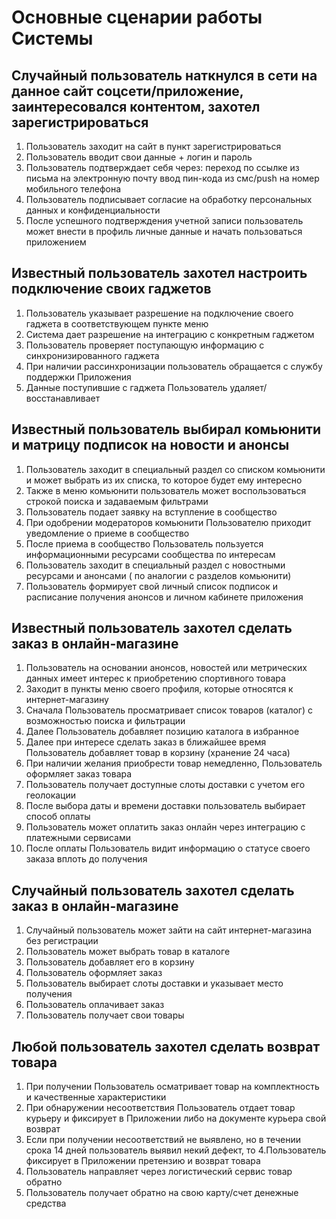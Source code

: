 # Основные сценарии работы Системы

## Случайный пользователь наткнулся в сети на данное сайт соцсети/приложение, заинтересовался контентом, захотел зарегистрироваться
1. Пользователь заходит на сайт в пункт зарегистрироваться
2. Пользователь вводит свои данные + логин и пароль
3. Пользователь подтверждает себя через: 
  переход по ссылке из письма на электронную почту
  ввод пин-кода из смс/push на номер мобильного телефона
4. Пользователь подписывает согласие на обработку персональных данных и конфиденциальности 
5. После успешного подтверждения учетной записи пользователь может внести в профиль личные данные и начать пользоваться приложением

## Известный пользователь захотел настроить подключение своих гаджетов 
1. Пользователь указывает разрешение на подключение своего гаджета в соответствующем пункте меню
2. Система дает разрешение на интеграцию с конкретным гаджетом
3. Пользователь проверяет поступающую информацию с синхронизированного гаджета
4. При наличии рассинхронизации пользователь обращается с службу поддержки Приложения
5. Данные поступившие с гаджета Пользователь удаляет/восстанавливает


## Известный пользователь выбирал комьюнити и матрицу подписок на новости и анонсы
1. Пользователь заходит в специальный раздел со списком комьюнити и может выбрать из их списка, то которое будет ему интересно 
2. Также в меню комьюнити пользователь может воспользоваться строкой поиска и задаваемым фильтрами 
3. Пользователь подает заявку на вступление в сообщество
4. При одобрении модераторов комьюнити Пользователю приходит уведомление о приеме в сообщество
4. После приема в сообщество Пользователь пользуется информационными ресурсами сообщества по интересам
5. Пользователь заходит в специальный раздел с новостными ресурсами и анонсами ( по аналогии с разделов комьюнити)
6. Пользователь формирует свой личный список подписок и расписание получения анонсов и личном кабинете приложения

## Известный пользователь захотел сделать заказ в онлайн-магазине
1. Пользователь на основании анонсов, новостей или метрических данных имеет интерес к приобретению спортивного товара
2. Заходит в пункты меню своего профиля, которые относятся к интернет-магазину
3. Сначала Пользователь просматривает список товаров (каталог) с возможностью поиска и фильтрации 
4. Далее Пользователь добавляет позицию каталога в избранное
5. Далее при интересе сделать заказ в ближайшее время Пользователь добавляет товар в корзину (хранение 24 часа)
6. При наличии желания приобрести товар немедленно, Пользователь оформляет заказ товара
7. Пользователь получает доступные слоты доставки с учетом его геолокации
8. После выбора даты и времени доставки пользователь выбирает способ оплаты
9. Пользователь может оплатить заказ онлайн через интеграцию с платежными сервисами
10. После оплаты Пользователь видит информацию о статусе своего заказа вплоть до получения

## Случайный пользователь захотел сделать заказ в онлайн-магазине
1. Случайный пользователь может зайти на сайт интернет-магазина без регистрации
2. Пользователь может выбрать товар в каталоге
3. Пользователь добавляет его в корзину
4. Пользователь оформляет заказ
5. Пользователь выбирает слоты доставки и указывает место получения 
6. Пользователь оплачивает заказ
7. Пользователь получает свои товары

## Любой пользователь захотел сделать возврат товара
1. При получении Пользователь осматривает товар на комплектность и качественные характеристики
2. При обнаружении несоответствия Пользователь отдает товар курьеру и фиксирует в Приложении либо на документе курьера свой возврат
3. Если при получении несоответствий не выявлено, но в течении срока 14 дней пользователь выявил некий дефект, то 
4.Пользователь фиксирует в Приложении претензию и возврат товара
5. Пользователь направляет через логистический сервис товар обратно
6. Пользователь получает обратно на свою карту/счет денежные средства



##